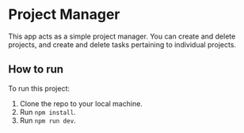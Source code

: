 # Project Manager

This app acts as a simple project manager. You can create and delete projects, and create and delete tasks pertaining to individual projects.

## How to run

To run this project:

1. Clone the repo to your local machine.
2. Run `npm install`.
3. Run `npm run dev`.
